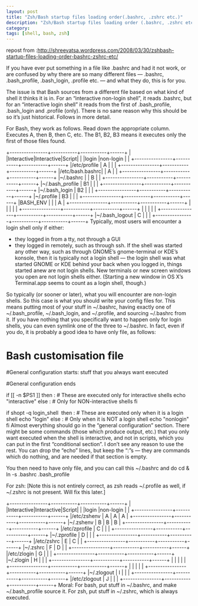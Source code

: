 ```yaml
---
layout: post
title: "Zsh/Bash startup files loading order(.bashrc, .zshrc etc.)"
description: "Zsh/Bash startup files loading order (.bashrc, .zshrc etc.)"
category: 
tags: [shell, bash, zsh]
---
```


repost from :http://shreevatsa.wordpress.com/2008/03/30/zshbash-startup-files-loading-order-bashrc-zshrc-etc/

If you have ever put something in a file like .bashrc and had it not work, or are confused by why there are so many different files — .bashrc, .bash_profile, .bash_login, .profile etc. — and what they do, this is for you.

The issue is that Bash sources from a different file based on what kind of shell it thinks it is in. For an “interactive non-login shell”, it reads .bashrc, but for an “interactive login shell” it reads from the first of .bash_profile, .bash_login and .profile (only). There is no sane reason why this should be so&nbsp;it’s just historical. Follows in more detail.

For Bash, they work as follows. Read down the appropriate column. Executes A, then B, then C, etc. The B1, B2, B3 means it executes only the first of those files found.

+----------------+-----------+-----------+------+
|                |Interactive|Interactive|Script|
|                |login      |non-login  |      |
+----------------+-----------+-----------+------+
|/etc/profile    |   A       |           |      |
+----------------+-----------+-----------+------+
|/etc/bash.bashrc|           |    A      |      |
+----------------+-----------+-----------+------+
|~/.bashrc       |           |    B      |      |
+----------------+-----------+-----------+------+
|~/.bash_profile |   B1      |           |      |
+----------------+-----------+-----------+------+
|~/.bash_login   |   B2      |           |      |
+----------------+-----------+-----------+------+
|~/.profile      |   B3      |           |      |
+----------------+-----------+-----------+------+
|BASH_ENV        |           |           |  A   |
+----------------+-----------+-----------+------+
|                |           |           |      |
+----------------+-----------+-----------+------+
|                |           |           |      |
+----------------+-----------+-----------+------+
|~/.bash_logout  |    C      |           |      |
+----------------+-----------+-----------+------+
Typically, most users will encounter a login shell only if either:
* they logged in from a tty, not through a GUI
* they logged in remotely, such as through ssh.
If the shell was started any other way, such as through GNOME’s gnome-terminal or KDE’s konsole, then it is typically not a login shell — the login shell was what started GNOME or KDE behind your back when you logged in, things started anew are not login shells. New terminals or new screen windows you open are not login shells either. (Starting a new window in OS X’s Terminal.app seems to count as a login shell, though.)

So typically (or sooner or later), what you will encounter are non-login shells. So this case is what you should write your config files for. This means putting most of your stuff in ~/.bashrc, having exactly one of ~/.bash_profile, ~/.bash_login, and ~/.profile, and sourcing ~/.bashrc from it. If you have nothing that you specifically want to happen only for login shells, you can even symlink one of the three to ~/.bashrc. In fact, even if you do, it is probably a good idea to have only file, as follows:

# Bash customisation file

#General configuration starts: stuff that you always want executed

#General configuration ends

if [[ -n $PS1 ]]&nbsp;then
    : # These are executed only for interactive shells
    echo "interactive"
else
    : # Only for NON-interactive shells
fi

if shopt -q login_shell &nbsp;then
    : # These are executed only when it is a login shell
    echo "login"
else
    : # Only when it is NOT a login shell
    echo "nonlogin"
fi
Almost everything should go in the “general configuration” section. There might be some commands (those which produce output, etc.) that you only want executed when the shell is interactive, and not in scripts, which you can put in the first “conditional section”. I don’t see any reason to use the rest. You can drop the “echo” lines, but keep the “:”s — they are commands which do nothing, and are needed if that section is empty.

You then need to have only file, and you can call this ~/.bashrc and do cd &amp; ln -s .bashrc .bash_profile

For zsh: [Note this is not entirely correct, as zsh reads ~/.profile as well, if ~/.zshrc is not present. Will fix this later.]

+----------------+-----------+-----------+------+
|                |Interactive|Interactive|Script|
|                |login      |non-login  |      |
+----------------+-----------+-----------+------+
|/etc/zshenv     |    A      |    A      |  A   |
+----------------+-----------+-----------+------+
|~/.zshenv       |    B      |    B      |  B   |
+----------------+-----------+-----------+------+
|/etc/zprofile   |    C      |           |      |
+----------------+-----------+-----------+------+
|~/.zprofile     |    D      |           |      |
+----------------+-----------+-----------+------+
|/etc/zshrc      |    E      |    C      |      |
+----------------+-----------+-----------+------+
|~/.zshrc        |    F      |    D      |      |
+----------------+-----------+-----------+------+
|/etc/zlogin     |    G      |           |      |
+----------------+-----------+-----------+------+
|~/.zlogin       |    H      |           |      |
+----------------+-----------+-----------+------+
|                |           |           |      |
+----------------+-----------+-----------+------+
|                |           |           |      |
+----------------+-----------+-----------+------+
|~/.zlogout      |    I      |           |      |
+----------------+-----------+-----------+------+
|/etc/zlogout    |    J      |           |      |
+----------------+-----------+-----------+------+
Moral:
For bash, put stuff in ~/.bashrc, and make ~/.bash_profile source it.
For zsh, put stuff in ~/.zshrc, which is always executed.
